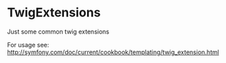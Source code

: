 # TwigExtensions
Just some common twig extensions

For usage see: http://symfony.com/doc/current/cookbook/templating/twig_extension.html
